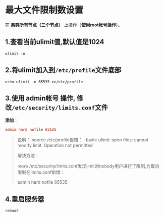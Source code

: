 最大文件限制数设置
================================================================================
在 **集群所有节点（三个节点）** 上操作（**使用root帐号操作**）。

## 1.查看当前ulimit值,默认值是1024
```shell
ulimit -n
```
## 2.将ulimit加入到`/etc/profile`文件底部
```shell
echo ulimit -n 65535 >>/etc/profile
```

## 3.使用 **admin帐号** 操作, 修改`/etc/security/limits.conf`文件
**添加**：
```ini
admin hard nofile 65535
```

> 说明：
> source /etc/profile报错： -bash: ulimit: open files: cannot modify limit: Operation not permitted
> 
> 解决方法：
>
> more /etc/security/limits.conf发现limit对nobody用户进行了限制,为取消限制在limits.conf新增：
>
> admin hard nofile 65535

## 4.重启服务器
```shell
reboot
```
